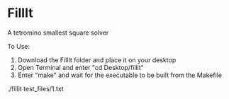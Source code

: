 # FillIt
A tetromino smallest square solver

To Use:

1. Download the FillIt folder and place it on your desktop
2. Open Terminal and enter "cd Desktop/fillit"
3. Enter "make" and wait for the executable to be built from the Makefile

./fillit test_files/1.txt
